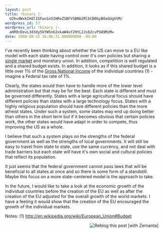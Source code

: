 ```yaml
---
layout: post
title: !binary |-
  U2hvdWxkIHdlIGFwcGx5IHRoZSBFVSBNb2RlbCB0byB0aGUgVVM/
wordpress_id: 57
wordpress_url: !binary |-
  aHR0cDovL3d3dy5kYW5nb2xkaW4uY29tL2Jsb2cvP3A9MzM=
date: 2008-09-15 16:06:31.000000000 -04:00
---
```

I've recently been thinking about whether the US can move to a EU like model with each state having control over it's own policies but sharing a <a class="zem_slink" title="Single market" rel="wikipedia" href="http://en.wikipedia.org/wiki/Single_market">single market</a> and monetary union. In addition, competition is well regulated and a shared budget exists. In addition, it looks as if this shared budget is a little over 1% of the <a class="zem_slink" title="Gross National Income" rel="wikipedia" href="http://en.wikipedia.org/wiki/Gross_National_Income">Gross National Income</a> of the individual countries (1) - imagine a Federal tax rate of 1%.

Clearly, the states would then have to handle more of the lower level administration but that may be for the best. Each state is different and must be governed differently. States with a large agricultural focus should have different policies than states with a large technology focus. States with a highly religious population should have different policies than the more atheist states. Under such a system, some states may end up doing better than others in the short term but if it becomes obvious that certain policies work, the other states would have adapt in order to compete, thus improving the US as a whole.

I believe that such a system plays on the strengths of the federal government as well as the strengths of local governments. It will still be easy to travel from state to state, use the same currency, and not deal with trade barriers but each state will have it's own social and cultural policies that reflect its population.

It just seems that the federal government cannot pass laws that will be beneficial to all states at once and so there is some form of a standstill. Maybe this focus on a more state-centered model is the approach to take.

In the future, I would like to take a look at the economic growth of the individual countries before the creation of the EU as well as after the creation of the EU adjusted for the overall growth of the world markets. I have a feeling it would show that the creation of the EU encouraged the growth of the individual markets.

Notes:
(1) <a href="http://en.wikipedia.org/wiki/European_Union#Budget">http://en.wikipedia.org/wiki/European_Union#Budget</a>
<div class="zemanta-pixie" style="margin-top: 10px; height: 15px;"><a class="zemanta-pixie-a" title="Zemified by Zemanta" href="http://reblog.zemanta.com/zemified/3efd45c9-24ff-4872-9ebd-a7d08bbb2c66/"><img class="zemanta-pixie-img" style="border: medium none; float: right;" src="http://img.zemanta.com/reblog_e.png?x-id=3efd45c9-24ff-4872-9ebd-a7d08bbb2c66" alt="Reblog this post [with Zemanta]" /></a></div>
